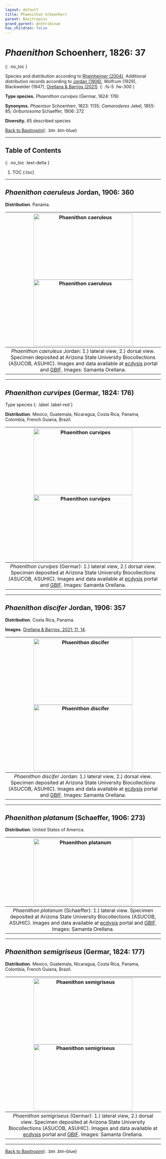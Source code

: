 ```yaml
---
layout: default
title: Phaenithon Schoenherr
parent: Basitropini
grand_parent: Anthribinae
has_children: false
---
```



# _Phaenithon_ Schoenherr, 1826: 37
{: .no_toc }

Species and distribution according to [Rheinheimer (2004)](https://www.zobodat.at/pdf/Mitt-Ent-Ver-Stuttgart_39_2004_0001-0244.pdf). Additional distribution records according to [Jordan (1906)](https://www.biodiversitylibrary.org/item/14611#page/363/mode/1up), Wolfrum (1929), Blackwelder (1947), [Orellana & Barrios (2021)](https://www.researchgate.net/publication/348416935_Catalogue_of_the_Anthribidae_Coleoptera_Curculionoidea_of_Panama_including_new_country_records_and_a_key_to_genera).
{: .fs-5 .fw-300 }

**Type species.** _Phaenithon curvipes_ (Germar, 1824: 176)

**Synonyms.** _Phaenisor_ Schoenherr, 1823: 1135; _Camaroderes_ Jekel, 1855: 85; _Griburiosoma_ Schaeffer, 1906: 272

**Diversity.** 65 described species

[Back to Basitropini](https://anthribidae.github.io/anthribidae/anthribinae/basitropini/basitropini/){: .btn .btn-blue}

---

## Table of Contents
{: .no_toc .text-delta }

1. TOC
{:toc}

---

## _Phaenithon caeruleus_ Jordan, 1906: 360

**Distribution**. Panama.

|[<img src="https://serv.biokic.asu.edu/imglib/ecdysis/ASU_ASUCOB/ASUCOB0014/ASUCOB0014298_lateral_edited_1637455763.jpg" alt="Phaenithon caeruleus"  width="320" height="213.4">](https://serv.biokic.asu.edu/ecdysis/collections/individual/index.php?occid=611370) [<img src="https://serv.biokic.asu.edu/imglib/ecdysis/ASU_ASUCOB/ASUCOB0014/ASUCOB0014298_dorsal_edited_1637456929.jpg" alt="Phaenithon caeruleus" width="320" height="213.4">](https://serv.biokic.asu.edu/ecdysis/collections/individual/index.php?occid=611370)|
|:--:| 
|_Phaenithon caeruleus_ Jordan: 1.) lateral view, 2.) dorsal view. Specimen deposited at Arizona State University Biocollections (ASUCOB, ASUHIC). Images and data available at [ecdysis](https://serv.biokic.asu.edu/ecdysis/index.php) portal and [GBIF](gbif.org). Images: Samanta Orellana.|

---

## _Phaenithon curvipes_ (Germar, 1824: 176)
Type species
{: .label .label-red }

**Distribution**. Mexico, Guatemala, Nicaragua, Costa Rica, Panama, Colombia, French Guiana, Brazil.

|[<img src="https://serv.biokic.asu.edu/imglib/ecdysis/ASU_ASUCOB/ASUCOB0014/ASUCOB0014482_lateral_edited_1627430202.jpg" alt="Phaenithon curvipes"  width="320" height="213.4">](https://serv.biokic.asu.edu/ecdysis/collections/individual/index.php?occid=616665) [<img src="https://serv.biokic.asu.edu/imglib/ecdysis/ASU_ASUCOB/ASUCOB0014/ASUCOB0014482_dorsal_edited_1627430805.jpg" alt="Phaenithon curvipes" width="320" height="213.4">](https://serv.biokic.asu.edu/ecdysis/collections/individual/index.php?occid=616665)|
|:--:| 
|_Phaenithon curvipes_ (Germar): 1.) lateral view, 2.) dorsal view. Specimen deposited at Arizona State University Biocollections (ASUCOB, ASUHIC). Images and data available at [ecdysis](https://serv.biokic.asu.edu/ecdysis/index.php) portal and [GBIF](gbif.org). Images: Samanta Orellana.|

---

## _Phaenithon discifer_ Jordan, 1906: 357

**Distribution**. Costa Rica, Panama.

**Images**. [Orellana & Barrios, 2021: 11, 14](https://www.researchgate.net/publication/348416935_Catalogue_of_the_Anthribidae_Coleoptera_Curculionoidea_of_Panama_including_new_country_records_and_a_key_to_genera).

|[<img src="https://serv.biokic.asu.edu/imglib/ecdysis/ASU_ASUHIC/ASUCOB0015/ASUCOB0015358_lateral_edited_1610158109.jpg" alt="Phaenithon discifer"  width="320" height="213.4">](https://serv.biokic.asu.edu/ecdysis/collections/individual/index.php?occid=650125) [<img src="https://serv.biokic.asu.edu/imglib/ecdysis/ASU_ASUHIC/ASUCOB0015/ASUCOB0015358_dorsal_edited_1610158132.jpg" alt="Phaenithon discifer" width="320" height="213.4">](https://serv.biokic.asu.edu/ecdysis/collections/individual/index.php?occid=650125)|
|:--:| 
|_Phaenithon discifer_ Jordan: 1.) lateral view, 2.) dorsal view. Specimen deposited at Arizona State University Biocollections (ASUCOB, ASUHIC). Images and data available at [ecdysis](https://serv.biokic.asu.edu/ecdysis/index.php) portal and [GBIF](gbif.org). Images: Samanta Orellana.|

---

## _Phaenithon platanum_ (Schaeffer, 1906: 273)

**Distribution**. United States of America.

|[<img src="https://serv.biokic.asu.edu/imglib/ecdysis/ASU_ASUCOB/ASUCOB0014/ASUCOB0014485_lateral_edited_1660179840.jpg" alt="Phaenithon platanum"  width="320" height="213.4">](https://serv.biokic.asu.edu/ecdysis/collections/individual/index.php?occid=616792) |
|:--:| 
|_Phaenithon platanum_ (Schaeffer): 1.) lateral view. Specimen deposited at Arizona State University Biocollections (ASUCOB, ASUHIC). Images and data available at [ecdysis](https://serv.biokic.asu.edu/ecdysis/index.php) portal and [GBIF](gbif.org). Images: Samanta Orellana.|

---

## _Phaenithon semigriseus_ (Germar, 1824: 177)

**Distribution**. Mexico, Guatemala, Nicaragua, Costa Rica, Panama, Colombia, French Guiana, Brazil.

|[<img src="https://serv.biokic.asu.edu/imglib/ecdysis/ASU_ASUHIC/ASUHIC0126/ASUHIC0126118_lateral_edited_1589048575.jpg" alt="Phaenithon semigriseus"  width="320" height="213.4">](https://serv.biokic.asu.edu/ecdysis/collections/individual/index.php?occid=610004) [<img src="https://serv.biokic.asu.edu/imglib/ecdysis/ASU_ASUHIC/ASUHIC0126/ASUHIC0126118_dorsal_edited_1589048615.jpg" alt="Phaenithon semigriseus" width="320" height="213.4">](https://serv.biokic.asu.edu/ecdysis/collections/individual/index.php?occid=610004)|
|:--:| 
|_Phaenithon semigriseus_ (Germar): 1.) lateral view, 2.) dorsal view. Specimen deposited at Arizona State University Biocollections (ASUCOB, ASUHIC). Images and data available at [ecdysis](https://serv.biokic.asu.edu/ecdysis/index.php) portal and [GBIF](gbif.org). Images: Samanta Orellana.|

---

[Back to Basitropini](https://anthribidae.github.io/anthribidae/anthribinae/basitropini/basitropini/){: .btn .btn-blue}
